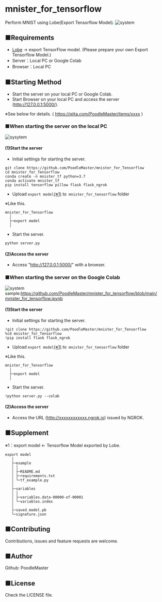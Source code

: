 # mnister_for_tensorflow
Perform MNIST using Lobe(Export Tensorflow Model).
![system](https://user-images.githubusercontent.com/69660581/100043780-75e36e80-2e51-11eb-8f06-3906b9b4341a.png)

## ■Requirements
- [Lobe](https://lobe.ai/) -> export TensorFlow model. (Please prepare your own Export Tensorflow Model.)
- Server：Local PC or Google Colab
- Browser：Local PC

## ■Starting Method
- Start the server on your local PC or Google Colab.
- Start Browser on your local PC and access the server (http://127.0.0.1:5000/).

※See below for details. ( https://qiita.com/PoodleMaster/items/xxxx )

### ■When starting the server on the local PC
![sysytem](https://user-images.githubusercontent.com/69660581/100050006-eb543c80-2e5b-11eb-8bdb-bbe7599a8335.png)

#### (1)Start the server
- Initial settings for starting the server.
``` 
git clone https://github.com/PoodleMaster/mnister_for_Tensorflow
cd mnister_for_Tensorflow
conda create -n mnister_tf python=3.7
conda activate mnister_tf
pip install tensorflow pillow flask flask_ngrok
```
- Upload `export model`[(※1)](https://github.com/PoodleMaster/mnister_for_tensorflow/blob/main/README.md#supplement) to` mnister_for_tensorflow` folder

※Like this.
```
mnister_for_Tensorflow
  │
  ├─export model
  │
```
- Start the server.
```
python server.py
```

#### (2)Access the server
- Access "http://127.0.0.1:5000/" with a browser.


### ■When starting the server on the Google Colab
![system](https://user-images.githubusercontent.com/69660581/100050002-eabba600-2e5b-11eb-87f5-8583f43e31f9.png)
sample:https://github.com/PoodleMaster/mnister_for_tensorflow/blob/main/mnister_for_tensorflow.ipynb

#### (1)Start the server
- Initial settings for starting the server.
``` 
!git clone https://github.com/PoodleMaster/mnister_for_Tensorflow
%cd mnister_for_Tensorflow
!pip install flask flask_ngrok
```
- Upload `export model`[(※1)](https://github.com/PoodleMaster/mnister_for_tensorflow/blob/main/README.md#supplement) to` mnister_for_tensorflow` folder

※Like this.
```
mnister_for_Tensorflow
  │
  ├─export model
  │
```
- Start the server.
```
!python server.py --colab
```

#### (2)Access the server
- Access the URL (http://xxxxxxxxxxxx.ngrok.io) issued by NGROK.

## ■Supplement
※1：export model <- Tensorflow Model exported by Lobe.
```
export model
   │
   ├─example
   │ │
   │ ├─README.md
   │ ├─requirements.txt
   │ └─tf_example.py
   │
   ├─variables
   │ │
   │ ├─variables.data-00000-of-00001
   │ └─variables.index
   │
   ├─saved_model.pb
   └─signature.json
```

## ■Contributing
Contributions, issues and feature requests are welcome.

## ■Author
Github: PoodleMaster

## ■License
Check the LICENSE file.
